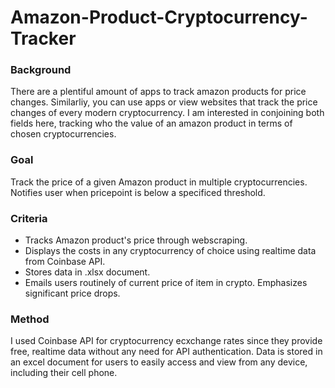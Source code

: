 # Amazon-Product-Cryptocurrency-Tracker
### Background
There are a plentiful amount of apps to track amazon products for price changes. Similarliy, you can use apps or view websites that track the price changes of every modern cryptocurrency. I am interested in conjoining both fields here, tracking who the value of an amazon product in terms of chosen cryptocurrencies.  
### Goal
Track the price of a given Amazon product in multiple cryptocurrencies. Notifies user when pricepoint is below a specificed threshold.  
### Criteria
- Tracks Amazon product's price through webscraping.
- Displays the costs in any cryptocurrency of choice using realtime data from Coinbase API.
- Stores data in .xlsx document.
- Emails users routinely of current price of item in crypto. Emphasizes significant price drops. 
### Method
I used Coinbase API for cryptocurrency ecxchange rates since they provide free, realtime data without any need for API authentication. Data is stored in an excel document for users to easily access and view from any device, including their cell phone. 